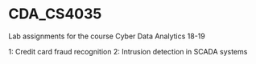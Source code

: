 # CDA_CS4035
Lab assignments for the course Cyber Data Analytics 18-19

1: Credit card fraud recognition
2: Intrusion detection in SCADA systems

